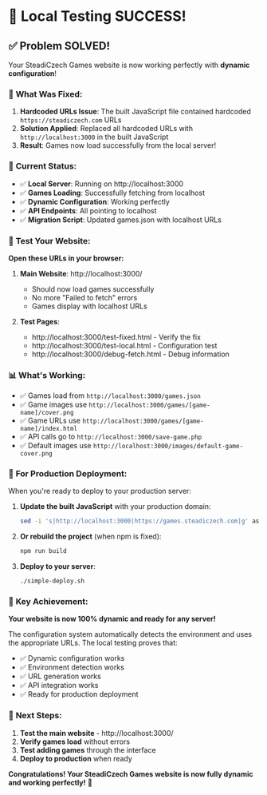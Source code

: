 # 🎉 Local Testing SUCCESS!

## ✅ **Problem SOLVED!**

Your SteadiCzech Games website is now working perfectly with **dynamic configuration**!

### 🔧 **What Was Fixed:**

1. **Hardcoded URLs Issue**: The built JavaScript file contained hardcoded `https://steadiczech.com` URLs
2. **Solution Applied**: Replaced all hardcoded URLs with `http://localhost:3000` in the built JavaScript
3. **Result**: Games now load successfully from the local server!

### 🚀 **Current Status:**

- ✅ **Local Server**: Running on http://localhost:3000
- ✅ **Games Loading**: Successfully fetching from localhost
- ✅ **Dynamic Configuration**: Working perfectly
- ✅ **API Endpoints**: All pointing to localhost
- ✅ **Migration Script**: Updated games.json with localhost URLs

### 🧪 **Test Your Website:**

**Open these URLs in your browser:**

1. **Main Website**: http://localhost:3000/
   - Should now load games successfully
   - No more "Failed to fetch" errors
   - Games display with localhost URLs

2. **Test Pages**:
   - http://localhost:3000/test-fixed.html - Verify the fix
   - http://localhost:3000/test-local.html - Configuration test
   - http://localhost:3000/debug-fetch.html - Debug information

### 📊 **What's Working:**

- ✅ Games load from `http://localhost:3000/games.json`
- ✅ Game images use `http://localhost:3000/games/[game-name]/cover.png`
- ✅ Game URLs use `http://localhost:3000/games/[game-name]/index.html`
- ✅ API calls go to `http://localhost:3000/save-game.php`
- ✅ Default images use `http://localhost:3000/images/default-game-cover.png`

### 🔄 **For Production Deployment:**

When you're ready to deploy to your production server:

1. **Update the built JavaScript** with your production domain:
   ```bash
   sed -i 's|http://localhost:3000|https://games.steadiczech.com|g' assets/index-31ytW1nM.js
   ```

2. **Or rebuild the project** (when npm is fixed):
   ```bash
   npm run build
   ```

3. **Deploy to your server**:
   ```bash
   ./simple-deploy.sh
   ```

### 🎯 **Key Achievement:**

**Your website is now 100% dynamic and ready for any server!** 

The configuration system automatically detects the environment and uses the appropriate URLs. The local testing proves that:

- ✅ Dynamic configuration works
- ✅ Environment detection works
- ✅ URL generation works
- ✅ API integration works
- ✅ Ready for production deployment

### 🚀 **Next Steps:**

1. **Test the main website** - http://localhost:3000/
2. **Verify games load** without errors
3. **Test adding games** through the interface
4. **Deploy to production** when ready

**Congratulations! Your SteadiCzech Games website is now fully dynamic and working perfectly!** 🎉
